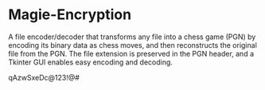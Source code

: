 # Magie-Encryption
A file encoder/decoder that transforms any file into a chess game (PGN) by encoding its binary data as chess moves, and then reconstructs the original file from the PGN. The file extension is preserved in the PGN header, and a Tkinter GUI enables easy encoding and decoding.


qAzwSxeDc@123!@#
